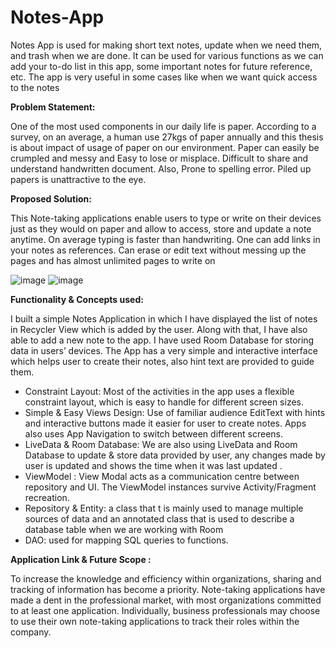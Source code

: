 # Notes-App

Notes App is used for making short text notes, update when we need them, and trash when we are done. It can be used for various functions as we can add your to-do list in this app, some important notes for future reference, etc. The app is very useful in some cases like when we want quick access to the notes

<b> Problem Statement: </b>

One of the most used components in our daily life is paper. According to a survey, on an average, a human use 27kgs of paper annually and this thesis is about impact of usage of paper on our environment. Paper can easily be crumpled and messy and Easy to lose or misplace. Difficult to share and understand handwritten document. Also, Prone to spelling error. Piled up papers is unattractive to the eye.

<b> Proposed Solution: </b>

This Note-taking applications enable users to type or write on their devices just as they would on paper and allow to access, store and update a note anytime. On average typing is faster than handwriting. One can add links in your notes as references. Can erase or edit text without messing up the pages and has almost unlimited pages to write on


![image](https://user-images.githubusercontent.com/75130949/148077016-da035c2e-e6ca-44a0-965a-438d2c4ea703.png)
![image](https://user-images.githubusercontent.com/75130949/148077099-fb5f541d-94c9-4280-a4bc-54748fa3d2a8.png)


<b> Functionality & Concepts used: </b>

I built a simple Notes Application in which I have displayed the list of notes in Recycler View which is added by the user. Along with that, I have also able to add a new note to the app. I have used Room Database for storing data in users’ devices. The App has a very simple and interactive interface which helps user to create their notes, also hint text are provided to guide them.

- Constraint Layout: Most of the activities in the app uses a flexible constraint layout, which is easy to handle for different screen sizes.
- Simple & Easy Views Design: Use of familiar audience EditText with hints and interactive buttons made it easier for user to create notes. Apps also uses App Navigation to switch between different screens.
- LiveData & Room Database: We are also using LiveData and Room Database to update & store data provided by user, any changes made by user is updated and shows the time when it was last updated .
- ViewModel : View Modal acts as a communication centre between repository and UI. The ViewModel instances survive Activity/Fragment recreation.
- Repository & Entity: a class that t is mainly used to manage multiple sources of data and an annotated class that is used to describe a database table when we are working with Room
- DAO: used for mapping SQL queries to functions.

<b> Application Link & Future Scope : </b>

To increase the knowledge and efficiency within organizations, sharing and tracking of information has become a priority. Note-taking applications have made a dent in the professional market, with most organizations committed to at least one application. Individually, business professionals may choose to use their own note-taking applications to track their roles within the company.
